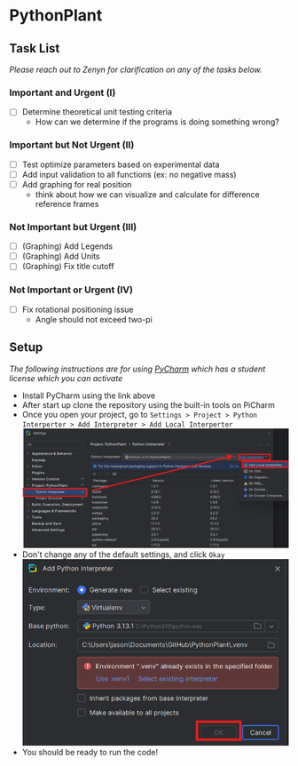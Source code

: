 # PythonPlant

## Task List
_Please reach out to Zenyn for clarification on any of the tasks below._
### Important and Urgent (I)
- [ ] Determine theoretical unit testing criteria
  - How can we determine if the programs is doing something wrong?
### Important but Not Urgent (II)
- [ ] Test optimize parameters based on experimental data
- [ ] Add input validation to all functions (ex: no negative mass)
- [ ] Add graphing for real position
  - think about how we can visualize and calculate for difference reference frames
### Not Important but Urgent (III)
- [ ] (Graphing) Add Legends
- [ ] (Graphing) Add Units
- [ ] (Graphing) Fix title cutoff
### Not Important or Urgent (IV)
- [ ] Fix rotational positioning issue
  - Angle should not exceed two-pi

## Setup 
*The following instructions are for using [PyCharm](https://www.jetbrains.com/pycharm/download/?section=windows) which has a student license which you can activate*
- Install PyCharm using the link above
- After start up clone the repository using the built-in tools on PiCharm
- Once you open your project, go to `Settings > Project > Python Interperter > Add Interpreter > Add Local Interperter `
![img.png](docs/settings.png)
- Don't change any of the default settings, and click `Okay` ![img.png](docs/generate.png)
- You should be ready to run the code!